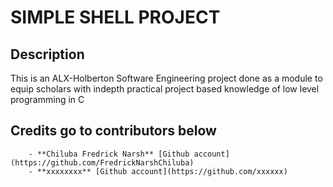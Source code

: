 # SIMPLE SHELL PROJECT

## Description

This is an ALX-Holberton Software Engineering project done as a module to equip scholars
with indepth practical project based knowledge of low level programming in C

## Credits go to contributors below

        - **Chiluba Fredrick Narsh** [Github account](https://github.com/FredrickNarshChiluba)
        - **xxxxxxxx** [Github account](https://github.com/xxxxxx)
